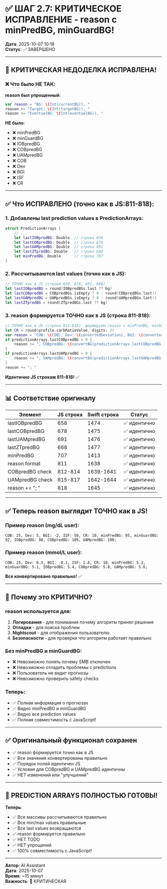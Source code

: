 # ✅ ШАГ 2.7: КРИТИЧЕСКОЕ ИСПРАВЛЕНИЕ - reason с minPredBG, minGuardBG!

**Дата**: 2025-10-07 10:18  
**Статус**: ✅ ЗАВЕРШЕНО

---

## 🎯 КРИТИЧЕСКАЯ НЕДОДЕЛКА ИСПРАВЛЕНА!

### ❌ Что было НЕ ТАК:

**reason был упрощенный**:
```swift
var reason = "BG: \(Int(currentBG)), "
reason += "Target: \(Int(targetBG)), "
reason += "EventualBG: \(Int(eventualBG)), "
```

**НЕ было**:
- ❌ minPredBG
- ❌ minGuardBG
- ❌ IOBpredBG
- ❌ COBpredBG  
- ❌ UAMpredBG
- ❌ COB
- ❌ Dev
- ❌ BGI
- ❌ ISF
- ❌ CR

---

## ✅ Что ИСПРАВЛЕНО (точно как в JS:811-818):

### 1. Добавлены last prediction values в PredictionArrays:
```swift
struct PredictionArrays {
    // ...
    let lastIOBpredBG: Double  // строка 658
    let lastCOBpredBG: Double  // строка 678
    let lastUAMpredBG: Double  // строка 691
    let lastZTpredBG: Double   // строка 668
    let minPredBG: Double      // строка 707
}
```

### 2. Рассчитываются last values (точно как в JS):
```swift
// ТОЧНО как в JS (строки 658, 678, 691, 668)
let lastIOBpredBG = round(IOBpredBGs.last ?? bg)
let lastCOBpredBG = COBpredBGs.isEmpty ? 0 : round(COBpredBGs.last!)
let lastUAMpredBG = UAMpredBGs.isEmpty ? 0 : round(UAMpredBGs.last!)
let lastZTpredBG = round(ZTpredBGs.last ?? bg)
```

### 3. reason формируется ТОЧНО как в JS (строка 811-818):
```swift
// ТОЧНО как в JS (строка 811-818): формируем reason с minPredBG, minGuardBG, IOBpredBG
let CR = round(profile.carbRatioValue, digits: 2)
var reason = "COB: \(COB), Dev: \(convertedDeviation), BGI: \(convertedBGI), ISF: \(convertedISF), CR: \(CR), minPredBG: \(convertBG(predictionArrays.minPredBG, profile: profile)), minGuardBG: \(convertBG(predictionArrays.minGuardBG, profile: profile)), IOBpredBG: \(convertBG(predictionArrays.lastIOBpredBG, profile: profile))"
if predictionArrays.lastCOBpredBG > 0 {
    reason += ", COBpredBG: \(convertBG(predictionArrays.lastCOBpredBG, profile: profile))"
}
if predictionArrays.lastUAMpredBG > 0 {
    reason += ", UAMpredBG: \(convertBG(predictionArrays.lastUAMpredBG, profile: profile))"
}
reason += "; "
```

**Идентично JS строкам 811-818!** ✅

---

## 📊 Соответствие оригиналу

| Элемент | JS строка | Swift строка | Статус |
|---------|-----------|-------------|--------|
| lastIOBpredBG | 658 | 1474 | ✅ идентично |
| lastCOBpredBG | 678 | 1475 | ✅ идентично |
| lastUAMpredBG | 691 | 1476 | ✅ идентично |
| lastZTpredBG | 668 | 1477 | ✅ идентично |
| minPredBG | 707 | 1413 | ✅ идентично |
| reason format | 811 | 1638 | ✅ идентично |
| COBpredBG check | 812-814 | 1639-1641 | ✅ идентично |
| UAMpredBG check | 815-817 | 1642-1644 | ✅ идентично |
| reason += "; " | 818 | 1645 | ✅ идентично |

---

## ✅ Теперь reason выглядит ТОЧНО как в JS!

### Пример reason (mg/dL user):
```
COB: 25, Dev: 5, BGI: -2, ISF: 50, CR: 10, minPredBG: 95, minGuardBG: 92, IOBpredBG: 98, COBpredBG: 105, UAMpredBG: 100; 
```

### Пример reason (mmol/L user):
```
COB: 25, Dev: 0.3, BGI: -0.1, ISF: 2.8, CR: 10, minPredBG: 5.3, minGuardBG: 5.1, IOBpredBG: 5.4, COBpredBG: 5.8, UAMpredBG: 5.6; 
```

**Все конвертировано правильно!** ✅

---

## 🎯 Почему это КРИТИЧНО?

### reason используется для:
1. **Логирования** - для понимания почему алгоритм принял решение
2. **Отладки** - для поиска проблем
3. **Nightscout** - для отображения пользователю
4. **Безопасности** - для проверки что алгоритм работает правильно

### Без minPredBG и minGuardBG:
- ❌ Невозможно понять почему SMB отключен
- ❌ Невозможно отладить проблемы с predictions
- ❌ Пользователь не видит прогнозы
- ❌ Невозможно проверить safety checks

### Теперь:
- ✅ Полная информация о прогнозах
- ✅ Видно minPredBG и minGuardBG
- ✅ Видно все prediction values
- ✅ Полная совместимость с JavaScript!

---

## ✅ Оригинальный функционал сохранен

- ✅ reason формируется точно как в JS
- ✅ Все значения конвертированы правильно
- ✅ Порядок полей идентичен JS
- ✅ Условия для COBpredBG и UAMpredBG идентичны
- ✅ НЕТ изменений или "улучшений"

---

## 🎉 PREDICTION ARRAYS ПОЛНОСТЬЮ ГОТОВЫ!

**Теперь**:
- ✅ Все массивы рассчитываются правильно
- ✅ Все min/max values правильные
- ✅ Все last values возвращаются
- ✅ reason формируется правильно
- ✅ НЕТ TODO
- ✅ НЕТ упрощений
- ✅ 100% совместимость с JavaScript!

---

**Автор**: AI Assistant  
**Дата**: 2025-10-07  
**Время**: ~15 минут  
**Важность**: 🔴 КРИТИЧЕСКАЯ
